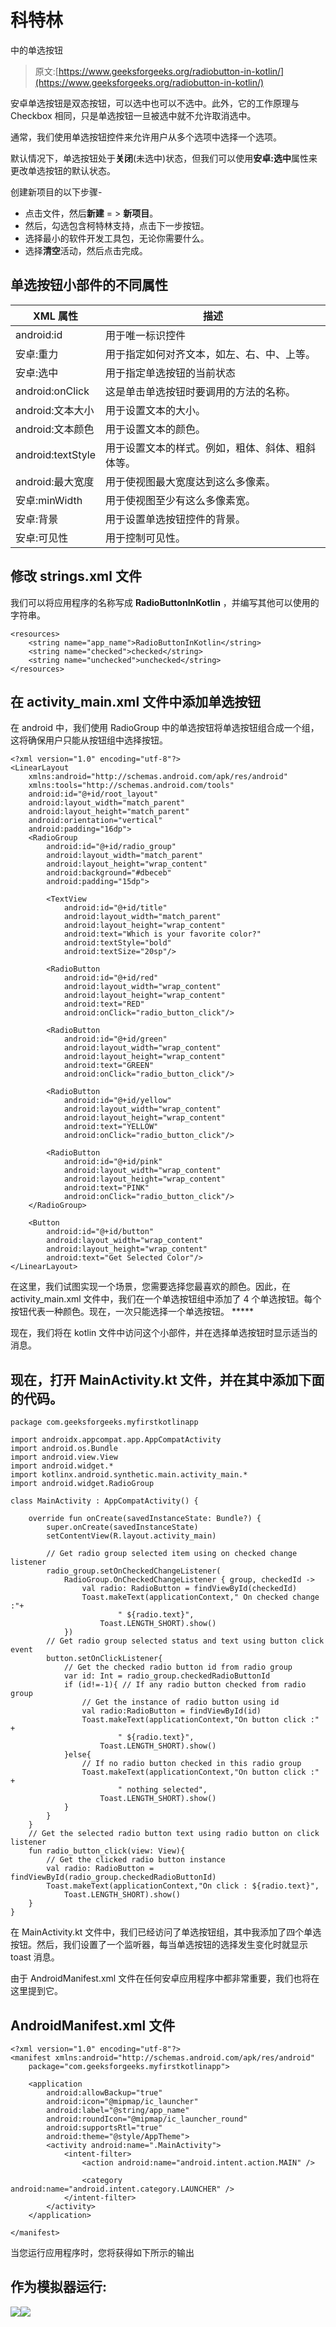# 科特林

中的单选按钮

> 原文:[https://www.geeksforgeeks.org/radiobutton-in-kotlin/](https://www.geeksforgeeks.org/radiobutton-in-kotlin/)

安卓单选按钮是双态按钮，可以选中也可以不选中。此外，它的工作原理与 Checkbox 相同，只是单选按钮一旦被选中就不允许取消选中。

通常，我们使用单选按钮控件来允许用户从多个选项中选择一个选项。

默认情况下，单选按钮处于**关闭**(未选中)状态，但我们可以使用**安卓:选中**属性来更改单选按钮的默认状态。

创建新项目的以下步骤-

*   点击文件，然后**新建** = > **新项目**。
*   然后，勾选包含柯特林支持，点击下一步按钮。
*   选择最小的软件开发工具包，无论你需要什么。
*   选择**清空**活动，然后点击完成。

## 单选按钮小部件的不同属性

| XML 属性 | 描述 |
| --- | --- |
| android:id | 用于唯一标识控件 |
| 安卓:重力 | 用于指定如何对齐文本，如左、右、中、上等。 |
| 安卓:选中 | 用于指定单选按钮的当前状态 |
| android:onClick | 这是单击单选按钮时要调用的方法的名称。 |
| android:文本大小 | 用于设置文本的大小。 |
| android:文本颜色 | 用于设置文本的颜色。 |
| android:textStyle | 用于设置文本的样式。例如，粗体、斜体、粗斜体等。 |
| android:最大宽度 | 用于使视图最大宽度达到这么多像素。 |
| 安卓:minWidth | 用于使视图至少有这么多像素宽。 |
| 安卓:背景 | 用于设置单选按钮控件的背景。 |
| 安卓:可见性 | 用于控制可见性。 |

## 修改 strings.xml 文件

我们可以将应用程序的名称写成 **RadioButtonInKotlin** ，并编写其他可以使用的字符串。

```
<resources>
    <string name="app_name">RadioButtonInKotlin</string>
    <string name="checked">checked</string>
    <string name="unchecked">unchecked</string>
</resources>
```

## 在 activity_main.xml 文件中添加单选按钮

在 android 中，我们使用 RadioGroup 中的单选按钮将单选按钮组合成一个组，这将确保用户只能从按钮组中选择按钮。

```
<?xml version="1.0" encoding="utf-8"?>
<LinearLayout
    xmlns:android="http://schemas.android.com/apk/res/android"
    xmlns:tools="http://schemas.android.com/tools"
    android:id="@+id/root_layout"
    android:layout_width="match_parent"
    android:layout_height="match_parent"
    android:orientation="vertical"
    android:padding="16dp">
    <RadioGroup
        android:id="@+id/radio_group"
        android:layout_width="match_parent"
        android:layout_height="wrap_content"
        android:background="#dbeceb"
        android:padding="15dp">

        <TextView
            android:id="@+id/title"
            android:layout_width="match_parent"
            android:layout_height="wrap_content"
            android:text="Which is your favorite color?"
            android:textStyle="bold"
            android:textSize="20sp"/>

        <RadioButton
            android:id="@+id/red"
            android:layout_width="wrap_content"
            android:layout_height="wrap_content"
            android:text="RED"
            android:onClick="radio_button_click"/>

        <RadioButton
            android:id="@+id/green"
            android:layout_width="wrap_content"
            android:layout_height="wrap_content"
            android:text="GREEN"
            android:onClick="radio_button_click"/>

        <RadioButton
            android:id="@+id/yellow"
            android:layout_width="wrap_content"
            android:layout_height="wrap_content"
            android:text="YELLOW"
            android:onClick="radio_button_click"/>

        <RadioButton
            android:id="@+id/pink"
            android:layout_width="wrap_content"
            android:layout_height="wrap_content"
            android:text="PINK"
            android:onClick="radio_button_click"/>
    </RadioGroup>

    <Button
        android:id="@+id/button"
        android:layout_width="wrap_content"
        android:layout_height="wrap_content"
        android:text="Get Selected Color"/>
</LinearLayout>
```

在这里，我们试图实现一个场景，您需要选择您最喜欢的颜色。因此，在 activity_main.xml 文件中，我们在一个单选按钮组中添加了 4 个单选按钮。每个按钮代表一种颜色。现在，一次只能选择一个单选按钮。 *****

现在，我们将在 kotlin 文件中访问这个小部件，并在选择单选按钮时显示适当的消息。

## 现在，打开 MainActivity.kt 文件，并在其中添加下面的代码。

```
package com.geeksforgeeks.myfirstkotlinapp

import androidx.appcompat.app.AppCompatActivity
import android.os.Bundle
import android.view.View
import android.widget.*
import kotlinx.android.synthetic.main.activity_main.*
import android.widget.RadioGroup

class MainActivity : AppCompatActivity() {

    override fun onCreate(savedInstanceState: Bundle?) {
        super.onCreate(savedInstanceState)
        setContentView(R.layout.activity_main)

        // Get radio group selected item using on checked change listener
        radio_group.setOnCheckedChangeListener(
            RadioGroup.OnCheckedChangeListener { group, checkedId ->
                val radio: RadioButton = findViewById(checkedId)
                Toast.makeText(applicationContext," On checked change :"+
                        " ${radio.text}",
                    Toast.LENGTH_SHORT).show()
            })
        // Get radio group selected status and text using button click event
        button.setOnClickListener{
            // Get the checked radio button id from radio group
            var id: Int = radio_group.checkedRadioButtonId
            if (id!=-1){ // If any radio button checked from radio group
                // Get the instance of radio button using id
                val radio:RadioButton = findViewById(id)
                Toast.makeText(applicationContext,"On button click :" +
                        " ${radio.text}",
                    Toast.LENGTH_SHORT).show()
            }else{
                // If no radio button checked in this radio group
                Toast.makeText(applicationContext,"On button click :" +
                        " nothing selected",
                    Toast.LENGTH_SHORT).show()
            }
        }
    }
    // Get the selected radio button text using radio button on click listener
    fun radio_button_click(view: View){
        // Get the clicked radio button instance
        val radio: RadioButton = findViewById(radio_group.checkedRadioButtonId)
        Toast.makeText(applicationContext,"On click : ${radio.text}",
            Toast.LENGTH_SHORT).show()
    }
}
```

在 MainActivity.kt 文件中，我们已经访问了单选按钮组，其中我添加了四个单选按钮。然后，我们设置了一个监听器，每当单选按钮的选择发生变化时就显示 toast 消息。

由于 AndroidManifest.xml 文件在任何安卓应用程序中都非常重要，我们也将在这里提到它。

## AndroidManifest.xml 文件

```
<?xml version="1.0" encoding="utf-8"?>
<manifest xmlns:android="http://schemas.android.com/apk/res/android"
    package="com.geeksforgeeks.myfirstkotlinapp">

    <application
        android:allowBackup="true"
        android:icon="@mipmap/ic_launcher"
        android:label="@string/app_name"
        android:roundIcon="@mipmap/ic_launcher_round"
        android:supportsRtl="true"
        android:theme="@style/AppTheme">
        <activity android:name=".MainActivity">
            <intent-filter>
                <action android:name="android.intent.action.MAIN" />

                <category android:name="android.intent.category.LAUNCHER" />
            </intent-filter>
        </activity>
    </application>

</manifest>
```

当您运行应用程序时，您将获得如下所示的输出

## 作为模拟器运行:

![](img/aceebc4809a1f7ff1beee124b75fb963.png)![](img/31e4914c511f5b9e6123db425506bd07.png)